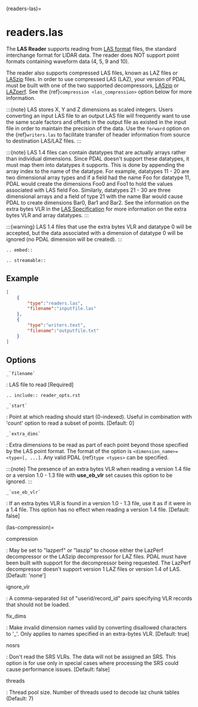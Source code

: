 (readers-las)=

# readers.las

The **LAS Reader** supports reading from [LAS format] files, the standard
interchange format for LIDAR data.  The reader does NOT support point formats
containing waveform data (4, 5, 9 and 10).

The reader also supports compressed LAS files, known as LAZ files or
[LASzip] files.
In order to use compressed LAS (LAZ), your version of PDAL must be built
with one of the two supported decompressors, [LASzip] or [LAZperf].
See the {ref}`compression <las_compression>` option below for more information.

:::{note}
LAS stores X, Y and Z dimensions as scaled integers.  Users converting an
input LAS file to an output LAS file will frequently want to use the same
scale factors and offsets in the output file as existed in the input
file in order to
maintain the precision of the data.  Use the `forward` option on the
{ref}`writers.las` to facilitate transfer of header information from
source to destination LAS/LAZ files.
:::

:::{note}
LAS 1.4 files can contain datatypes that are actually arrays rather than
individual dimensions.  Since PDAL doesn't support these datatypes, it
must map them into datatypes it supports.  This is done by appending the
array index to the name of the datatype.  For example, datatypes 11 - 20
are two dimensional array types and if a field had the name Foo for
datatype 11, PDAL would create the dimensions Foo0 and Foo1 to hold the
values associated with LAS field Foo.  Similarly, datatypes 21 - 30 are
three dimensional arrays and a field of type 21 with the name Bar would
cause PDAL to create dimensions Bar0, Bar1 and Bar2.  See the information
on the extra bytes VLR in the [LAS Specification] for more information
on the extra bytes VLR and array datatypes.
:::

:::{warning}
LAS 1.4 files that use the extra bytes VLR and datatype 0 will be accepted,
but the data associated with a dimension of datatype 0 will be ignored
(no PDAL dimension will be created).
:::

```{eval-rst}
.. embed::
```

```{eval-rst}
.. streamable::

```

## Example

```json
[
    {
        "type":"readers.las",
        "filename":"inputfile.las"
    },
    {
        "type":"writers.text",
        "filename":"outputfile.txt"
    }
]
```

## Options

`` _`filename` ``

: LAS file to read \[Required\]

```{eval-rst}
.. include:: reader_opts.rst
```

`` _`start` ``

: Point at which reading should start (0-indexed). Useful in combination
  with 'count' option to read a subset of points. \[Default: 0\]

`` _`extra_dims` ``

: Extra dimensions to be read as part of each point beyond those specified by
  the LAS point format.  The format of the option is
  `<dimension_name>=<type>[, ...]`.  Any valid PDAL {ref}`type <types>` can be
  specified.

  :::{note}
  The presence of an extra bytes VLR when reading a version
  1.4 file or a version 1.0 - 1.3 file with **use_eb_vlr** set
  causes this option to be ignored.
  :::

`` _`use_eb_vlr` ``

: If an extra bytes VLR is found in a version 1.0 - 1.3 file, use it as if it
  were in a 1.4 file. This option has no effect when reading a version 1.4 file.
  \[Default: false\]

(las-compression)=

compression

: May be set to "lazperf" or "laszip" to choose either the LazPerf decompressor
  or the LASzip decompressor for LAZ files.  PDAL must have been built with
  support for the decompressor being requested.  The LazPerf decompressor
  doesn't support version 1 LAZ files or version 1.4 of LAS. \[Default: 'none'\]

ignore_vlr

: A comma-separated list of "userid/record_id" pairs specifying VLR records that should
  not be loaded.

fix_dims

: Make invalid dimension names valid by converting disallowed characters to '\_'. Only
  applies to names specified in an extra-bytes VLR. \[Default: true\]

nosrs

: Don't read the SRS VLRs. The data will not be assigned an SRS. This option is
  for use only in special cases where processing the SRS could cause performance
  issues. \[Default: false\]

threads

: Thread pool size. Number of threads used to decode laz chunk tables (Default: 7)

[las format]: http://asprs.org/Committee-General/LASer-LAS-File-Format-Exchange-Activities.html
[las specification]: http://www.asprs.org/a/society/committees/standards/LAS_1_4_r13.pdf
[laszip]: http://laszip.org
[lazperf]: https://github.com/verma/laz-perf
